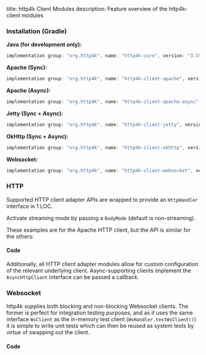 title: http4k Client Modules
description: Feature overview of the http4k-client modules

### Installation (Gradle)

**Java (for development only):**

```groovy
implementation group: "org.http4k", name: "http4k-core", version: "3.154.1"
```

**Apache (Sync):**

```groovy
implementation group: "org.http4k", name: "http4k-client-apache", version: "3.154.1"
```

**Apache (Async):**

```groovy
implementation group: "org.http4k", name: "http4k-client-apache-async", version: "3.154.1"
```

**Jetty (Sync + Async):**

```groovy
implementation group: "org.http4k", name: "http4k-client-jetty", version: "3.154.1"
```

**OkHttp (Sync + Async):**

```groovy
implementation group: "org.http4k", name: "http4k-client-okhttp", version: "3.154.1"
```

**Websocket:**

```groovy
implementation group: "org.http4k", name: "http4k-client-websocket", version: "3.154.1"
```

### HTTP
Supported HTTP client adapter APIs are wrapped to provide an `HttpHandler` interface in 1 LOC.

Activate streaming mode by passing a `BodyMode` (default is non-streaming).

These examples are for the Apache HTTP client, but the API is similar for the others:

#### Code [<img class="octocat"/>](https://github.com/http4k/http4k/blob/master/src/docs/guide/modules/clients/example_http.kt)
<script src="https://gist-it.appspot.com/https://github.com/http4k/http4k/blob/master/src/docs/guide/modules/clients/example_http.kt"></script>

Additionally, all HTTP client adapter modules allow for custom configuration of the relevant underlying client. Async-supporting clients implement the `AsyncHttpClient` interface can be passed a callback.

### Websocket
http4k supplies both blocking and non-blocking Websocket clients. The former is perfect for integration testing purposes, and as it uses the same interface `WsClient` as the in-memory test client (`WsHandler.testWsClient()`) it is simple to write unit tests which can then be reused as system tests by virtue of swapping out the client.

#### Code [<img class="octocat"/>](https://github.com/http4k/http4k/blob/master/src/docs/guide/modules/clients/example_websocket.kt)
<script src="https://gist-it.appspot.com/https://github.com/http4k/http4k/blob/master/src/docs/guide/modules/clients/example_websocket.kt"></script>
